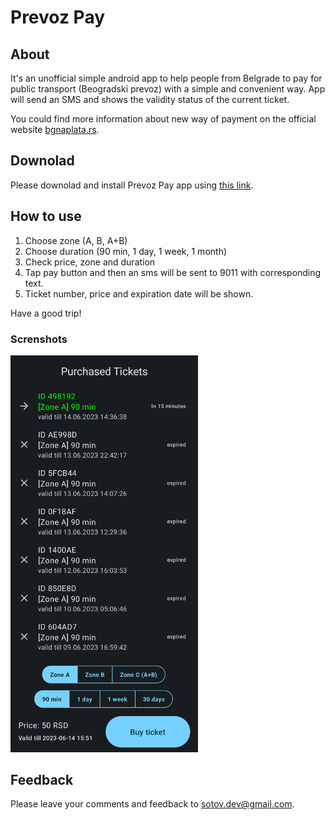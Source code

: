 # Prevoz Pay
## About
It's an unofficial simple android app to help people from Belgrade to pay for public transport (Beogradski prevoz) with a simple and convenient way. App will send an SMS and shows the validity status of the current ticket.

You could find more information about new way of payment on the official website [bgnaplata.rs](https://bgnaplata.rs/).

## Downolad
Please downolad and install Prevoz Pay app using [this link](https://disk.yandex.ru/d/ZceDoZ0kJ6VdXg).

## How to use

1. Choose zone (A, B, A+B)
2. Choose duration (90 min, 1 day, 1 week, 1 month)
3. Check price, zone and duration
4. Tap pay button and then an sms will be sent to 9011 with corresponding text.
5. Ticket number, price and expiration date will be shown.

Have a good trip!

### Screnshots
<img src="assets/Prevoz_pay_android.jpg" alt="image of prevoz pay app" width="300"/>

## Feedback

Please leave your comments and feedback to [sotov.dev@gmail.com](mailto:sotov.dev@gmail.com).
